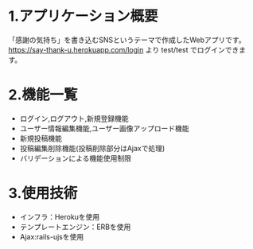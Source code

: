 # 1.アプリケーション概要
 「感謝の気持ち」を書き込むSNSというテーマで作成したWebアプリです。
 https://say-thank-u.herokuapp.com/login より test/test でログインできます。

# 2.機能一覧
* ログイン,ログアウト,新規登録機能
* ユーザー情報編集機能,ユーザー画像アップロード機能
* 新規投稿機能
* 投稿編集削除機能(投稿削除部分はAjaxで処理)
* バリデーションによる機能使用制限

# 3.使用技術
* インフラ：Herokuを使用
* テンプレートエンジン：ERBを使用
* Ajax:rails-ujsを使用
